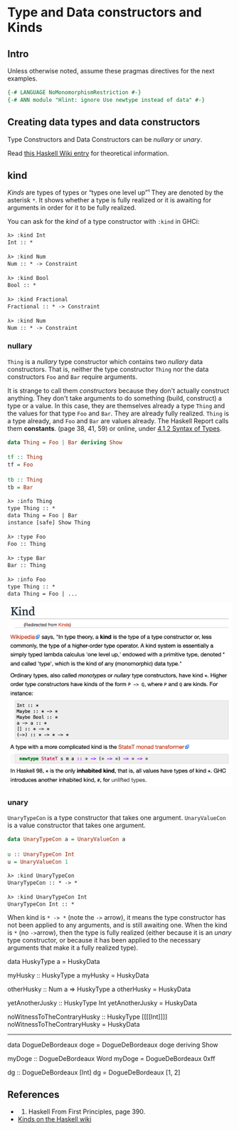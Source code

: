 # Type and Data constructors and Kinds

## Intro

Unless otherwise noted, assume these pragmas directives for the next examples.

```hs
{-# LANGUAGE NoMonomorphismRestriction #-}
{-# ANN module "Hlint: ignore Use newtype instead of data" #-}
```

## Creating data types and data constructors

Type Constructors and Data Constructors can be *nullary* or *unary*.

Read [this Haskell Wiki entry](https://wiki.haskell.org/Kind) for theoretical information.

## kind

*Kinds* are types of types or “types one level up”¹ They are denoted by the asterisk `*`. It shows whether a type is fully realized or it is awaiting for arguments in order for it to be fully realized.

You can ask for the *kind* of a type constructor with `:kind` in GHCi:

```GHCi
λ> :kind Int
Int :: *

λ> :kind Num
Num :: * -> Constraint

λ> :kind Bool
Bool :: *

λ> :kind Fractional
Fractional :: * -> Constraint

λ> :kind Num
Num :: * -> Constraint
```

### nullary

`Thing` is a *nullary* type constructor which contains two *nullary* data constructors. That is, neither the type constructor `Thing` nor the data constructors `Foo` and `Bar` require arguments.

It is strange to call them *constructors* because they don't actually construct anything. They don't take arguments to do something (build, construct) a type or a value. In this case, they are themselves already a type `Thing` and the values for that type `Foo` and `Bar`. They are already fully realized. `Thing` is a type already, and `Foo` and `Bar` are values already. The Haskell Report calls them **constants**. (page 38, 41, 59) or online, under [4.1.2 Syntax of Types](https://www.haskell.org/onlinereport/haskell2010/haskellch4.html#x10-650004.1.2).

```hs
data Thing = Foo | Bar deriving Show

tf :: Thing
tf = Foo

tb :: Thing
tb = Bar
```

```GHCi
λ> :info Thing
type Thing :: *
data Thing = Foo | Bar
instance [safe] Show Thing

λ> :type Foo
Foo :: Thing

λ> :type Bar
Bar :: Thing

λ> :info Foo
type Thing :: *
data Thing = Foo | ...
```

![kinds on haskell wiki](./imgs/2021-08-06-08-52.png)


### unary

`UnaryTypeCon` is a type constructor that takes one argument. `UnaryValueCon` is a value constructor that takes one argument.

```hs
data UnaryTypeCon a = UnaryValueCon a

u :: UnaryTypeCon Int
u = UnaryValueCon 1
```

```GHCi
λ> :kind UnaryTypeCon
UnaryTypeCon :: * -> *

λ> :kind UnaryTypeCon Int
UnaryTypeCon Int :: *
```

When kind is `* -> *` (note the `->` arrow), it means the type constructor has not been applied to any arguments, and is still awaiting one. When the kind is `*` (no `->`arrow), then the type is fully realized (either because it is an *unary* type constructor, or because it has been applied to the necessary arguments that make it a fully realized type).




data HuskyType a = HuskyData

myHusky :: HuskyType a
myHusky = HuskyData

otherHusky :: Num a => HuskyType a
otherHusky = HuskyData

yetAnotherJusky :: HuskyType Int
yetAnotherJusky = HuskyData

noWitnessToTheContraryHusky :: HuskyType [[[[Int]]]]
noWitnessToTheContraryHusky = HuskyData

------------------------------------------------------------------------
data DogueDeBordeaux doge = DogueDeBordeaux doge
  deriving Show

myDoge :: DogueDeBordeaux Word
myDoge = DogueDeBordeaux 0xff

dg :: DogueDeBordeaux [Int]
dg = DogueDeBordeaux [1, 2]

## References

- 1. Haskell From First Principles, page 390.
- [Kinds on the Haskell wiki](https://wiki.haskell.org/Kind)


